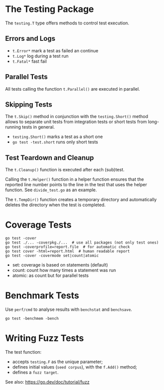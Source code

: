# The Testing Package
The `testing.T` type offers methods to control test execution.

## Errors and Logs
- `t.Error*` mark a test as failed an continue
- `t.Log*` log during a test run
- `t.Fatal*` fast fail

## Parallel Tests
All tests calling the function `t.Parallel()` are executed in parallel.

## Skipping Tests
The `t.Skip()` method in conjunction with the `testing.Short()` method
allows to separate unit tests from integration tests or
short tests from long-running tests in general.

- `testing.Short()` marks a test as a short one
- `go test -test.short` runs only short tests

## Test Teardown and Cleanup
The `t.Cleanup()` function is executed after each (sub)test.

Calling the `t.Helper()` function in a helper function ensures 
that the reported line number points to the line in the test
that uses the helper function. See `divide_test.go` as an example.

The `t.TempDir()` function creates a temporary directory and
automatically deletes the directory when the test is completed.

# Coverage Tests
```
go test -cover
go test ./... -coverpkg./...  # use all packages (not only test ones)
go test -coverprofile=report.file  # for automatic check
go test cover -html=report.html  # human readable report
go test -cover -covermode set|count|atomic
```

- set: coverage is based on statements (default)
- count: count how many times a statement was run
- atomic: as count but for parallel tests

# Benchmark Tests
Use `perf/cmd` to analyse results with `benchstat` and `benchsave`.
```
go test -benchmem -bench
```

# Writing Fuzz Tests
The test function:
- accepts `testing.F` as the unique parameter;
- defines initial values (`seed corpus`), with the `f.Add()` method;
- defines a `fuzz target`.

See also: https://go.dev/doc/tutorial/fuzz
